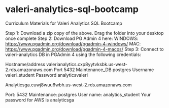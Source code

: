 # valeri-analytics-sql-bootcamp
Curriculum Materials for Valeri Analytics SQL Bootcamp

Step 1: Download a zip copy of the above. Drag the folder into your desktop once complete
Step 2: Download PG Admin 4 here:
                          WINDOWS: https://www.pgadmin.org/download/pgadmin-4-windows/
                          MAC: https://www.pgadmin.org/download/pgadmin-4-macos/
Step 3: Connect to valeri-analytics DB in PGAdmin 4 using the following credentials:

Hostname/address		valerianalytics.cxp8yytvksbk.us-west-2.rds.amazonaws.com
Port		5432
Maintenance_DB		postgres
Username		valeri_student
Password		analyticsvaleri



Analyticsga.cuwj8wuu6wbh.us-west-2.rds.amazonaws.com

Port: 5432
Maintenance: postgres
User name: analytics_student
Your password for AWS is analyticsga
